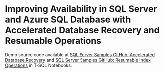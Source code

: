 # Improving Availability in SQL Server and Azure SQL Database with Accelerated Database Recovery and Resumable Operations
Demo source code available at [SQL Server Samples GitHub: Accelerated Database Recovery](https://github.com/microsoft/sql-server-samples/tree/master/samples/features/accelerated-database-recovery) and [SQL Server Samples GitHub: Resumable Index Operations](https://github.com/microsoft/sql-server-samples/tree/master/samples/features/resumable-index-operations) in T-SQL Notebooks.